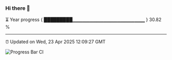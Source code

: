 ### Hi there 👋

⏳ Year progress { █████████▁▁▁▁▁▁▁▁▁▁▁▁▁▁▁▁▁▁▁▁▁ } 30.82 %

---

⏰ Updated on Wed, 23 Apr 2025 12:09:27 GMT

![Progress Bar CI](https://github.com/liununu/liununu/workflows/Progress%20Bar%20CI/badge.svg)
